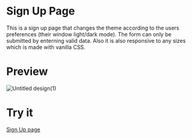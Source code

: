 # Sign Up Page
This is a sign up page that changes the theme according to the users preferences (their window light/dark mode). The form can only be submitted by enterning valid data. Also it is also responsive to any sizes which is made with vanilla CSS.

# Preview
![Untitled design(1)](https://github.com/user-attachments/assets/adf77f96-a45c-4ce4-84a3-5b4a42f39435)

# Try it
[Sign Up page](https://riyaz-soni5.github.io/sign-up-form/)
